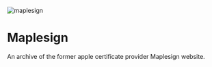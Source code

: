 ![maplesign](https://github.com/user-attachments/assets/44a80b49-065b-4fa0-80b0-13c2db37622e)
# Maplesign
An archive of the former apple certificate provider Maplesign website.
